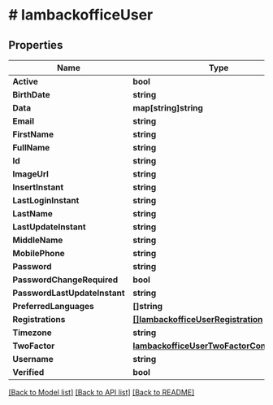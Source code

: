 # # IambackofficeUser


## Properties 


Name | Type | Description | Notes
------------ | ------------- | ------------- | -------------
**Active**| **bool** |   | [optional]
**BirthDate**| **string** |   | [optional]
**Data**| **map[string]string** |   | [optional]
**Email**| **string** |   | [optional]
**FirstName**| **string** |   | [optional]
**FullName**| **string** |   | [optional]
**Id**| **string** |   | [optional]
**ImageUrl**| **string** |   | [optional]
**InsertInstant**| **string** |   | [optional]
**LastLoginInstant**| **string** |   | [optional]
**LastName**| **string** |   | [optional]
**LastUpdateInstant**| **string** |   | [optional]
**MiddleName**| **string** |   | [optional]
**MobilePhone**| **string** |   | [optional]
**Password**| **string** |   | [optional]
**PasswordChangeRequired**| **bool** |   | [optional]
**PasswordLastUpdateInstant**| **string** |   | [optional]
**PreferredLanguages**| **[]string** |   | [optional]
**Registrations**| [**[]IambackofficeUserRegistration**](IambackofficeUserRegistration.md) |   | [optional]
**Timezone**| **string** |   | [optional]
**TwoFactor**| [**IambackofficeUserTwoFactorConfiguration**](IambackofficeUserTwoFactorConfiguration.md) |   | [optional]
**Username**| **string** |   | [optional]
**Verified**| **bool** |   | [optional]


[[Back to Model list]](../../README.md#models) [[Back to API list]](../../README.md#endpoints) [[Back to README]](../../README.md)

